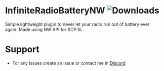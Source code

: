 # InfiniteRadioBatteryNW ![Downloads](https://img.shields.io/github/downloads/TosTax/InfiniteRadioBatteryNW/total)
Simple lightweight plugin to never let your radio run out of battery ever again. Made using NW API for SCP:SL.

# Support
* For any issues create an issue or contact me in [Discord](https://discord.gg/fxHnJNukfp)